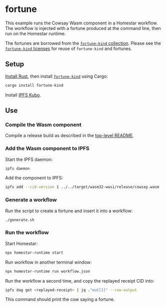 # fortune

This example runs the Cowsay Wasm component in a Homestar workflow. The workflow is injected with a fortune produced at the command line, then run on the Homestar runtime.

The fortunes are borrowed from the [`fortune-kind` collection][fortune-kind-collection]. Please see the [`fortune-kind` licenses][fortune-kind-licenses] for reuse of `fortune-kind` and fortunes.

## Setup

[Install Rust][install-rust], then install [`fortune-kind`][fortune-kind] using Cargo:

```sh
cargo install fortune-kind
```

Install [IPFS Kubo][ipfs-kubo].

## Use

### Compile the Wasm component

Compile a release build as described in the [top-level README][top-level-readme].

### Add the Wasm component to IPFS

Start the IPFS daemon:

```sh
ipfs daemon
```

Add the component to IPFS:

```sh
ipfs add --cid-version 1 ../../target/wasm32-wasi/release/cowsay.wasm
```

### Generate a workflow

Run the script to create a fortune and insert it into a workflow:

```sh
./generate.sh
```

### Run the workflow

Start Homestar:

```sh
npx homestar-runtime start
```

Run workflow in another terminal window:

```sh
npx homestar-runtime run workflow.json
```

Run the workflow a second time, and copy the replayed receipt CID into:

```sh
ipfs dag get <replayed-receipt> | jq ."out[1]" --raw-output
```

This command should print the cow saying a fortune.

[fortune-kind]: https://crates.io/crates/fortune-kind
[fortune-kind-collection]: https://github.com/cafkafk/fortune-kind/tree/main/fortunes
[fortune-kind-licenses]: https://github.com/cafkafk/fortune-kind/tree/main/LICENSES
[ipfs-kubo]: https://docs.ipfs.tech/install/command-line/#install-official-binary-distributions
[install-rust]: https://www.rust-lang.org/tools/install
[top-level-readme]: ../../README.md
